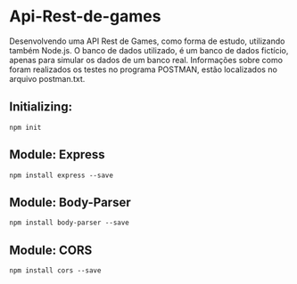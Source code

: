 # Api-Rest-de-games
 Desenvolvendo uma API Rest de Games, como forma de estudo, utilizando também Node.js.
 O banco de dados utilizado, é um banco de dados fictício, apenas para simular os dados de um banco real.
 Informações sobre como foram realizados os testes no programa POSTMAN, estão localizados no arquivo postman.txt.

## Initializing:
```
npm init
```

## Module: Express
```
npm install express --save
```

## Module: Body-Parser
```
npm install body-parser --save
```

## Module: CORS
```
npm install cors --save
```